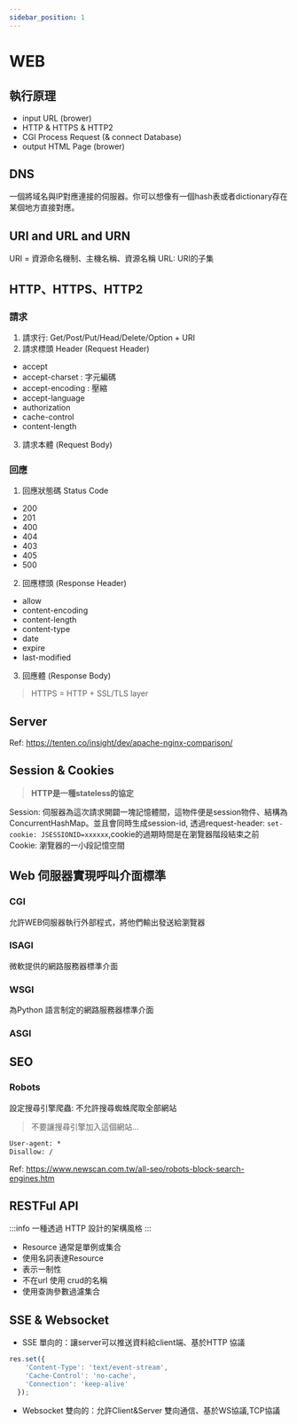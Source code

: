 ```yaml
---
sidebar_position: 1
---
```

# WEB
## 執行原理
- input URL (brower)
- HTTP & HTTPS & HTTP2
- CGI Process Request (& connect Database)
- output HTML Page (brower)

## DNS
一個將域名與IP對應連接的伺服器。你可以想像有一個hash表或者dictionary存在某個地方直接對應。

## URI and URL and URN
URI = 資源命名機制、主機名稱、資源名稱
URL: URI的子集

## HTTP、HTTPS、HTTP2
### 請求
1. 請求行: Get/Post/Put/Head/Delete/Option + URI
2. 請求標頭 Header (Request Header)
- accept
- accept-charset : 字元編碼
- accept-encoding : 壓縮
- accept-language
- authorization
- cache-control
- content-length
3. 請求本體 (Request Body)

### 回應
1. 回應狀態碼 Status Code
- 200
- 201
- 400
- 404
- 403
- 405
- 500
2. 回應標頭 (Response Header)
- allow
- content-encoding
- content-length
- content-type
- date
- expire
- last-modified

3. 回應體 (Response Body)

> HTTPS = HTTP + SSL/TLS layer

## Server
Ref: https://tenten.co/insight/dev/apache-nginx-comparison/

## Session & Cookies
> **HTTP是一種stateless的協定**

Session: 伺服器為這次請求開闢一塊記憶體間，這物件便是session物件、結構為ConcurrentHashMap。並且會同時生成session-id, 透過request-header: `set-cookie: JSESSIONID=xxxxxx`,cookie的過期時間是在瀏覽器階段結束之前
Cookie: 瀏覽器的一小段記憶空間

## Web 伺服器實現呼叫介面標準
### CGI
允許WEB伺服器執行外部程式，將他們輸出發送給瀏覽器
### ISAGI
微軟提供的網路服務器標準介面
### WSGI
為Python 語言制定的網路服務器標準介面
### ASGI

## SEO
### Robots
設定搜尋引擎爬蟲: 不允許搜尋蜘蛛爬取全部網站
> 不要讓搜尋引擎加入這個網站...

```txt title=robots.txt
User-agent: *
Disallow: /
```
Ref: https://www.newscan.com.tw/all-seo/robots-block-search-engines.htm

## RESTFul API
:::info
一種透過 HTTP 設計的架構風格
:::
- Resource 通常是單例或集合
- 使用名詞表達Resource
- 表示一制性
- 不在url 使用 crud的名稱
- 使用查詢參數過濾集合

## SSE & Websocket
- SSE 單向的：讓server可以推送資料給client端、基於HTTP 協議
```javascript
res.set({
    'Content-Type': 'text/event-stream',
    'Cache-Control': 'no-cache',
    'Connection': 'keep-alive'
  });
```

- Websocket 雙向的：允許Client&Server 雙向通信、基於WS協議,TCP協議
